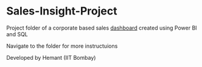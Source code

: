 # Sales-Insight-Project
Project folder of a corporate based sales [dashboard](https://github.com/Heyymant/Sales-Insight-Project/blob/master/1_SalesInsights/sales_insight.pdf) created using Power BI and SQL

Navigate to the folder for more instructuions

Developed by Hemant (IIT Bombay)

